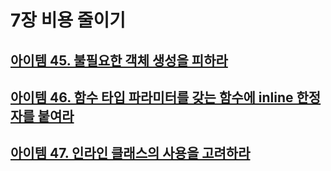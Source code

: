 # 7장 비용 줄이기

## [아이템 45. 불필요한 객체 생성을 피하라](./items/아이템%2045.%20불필요한%20객체%20생성을%20피하라.md)
## [아이템 46. 함수 타입 파라미터를 갖는 함수에 inline 한정자를 붙여라](items/아이템%2046.함수%20타입%20파라미터를%20갖는%20함수에%20inline%20한정자를%20붙여라.md)
## [아이템 47. 인라인 클래스의 사용을 고려하라](./items/아이템%2047.%20인라인%20클래스의%20사용을%20고려하라.md)